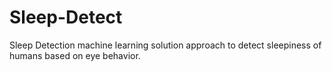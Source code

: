 # Sleep-Detect
Sleep Detection machine learning solution approach to detect sleepiness of humans based on eye behavior. 
